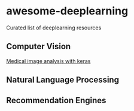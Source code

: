 # awesome-deeplearning

Curated list of deeplearning resources
 
## Computer Vision
[Medical image analysis with keras](https://www.pyimagesearch.com/2018/12/03/deep-learning-and-medical-image-analysis-with-keras/)
## Natural Language Processing

## Recommendation Engines
